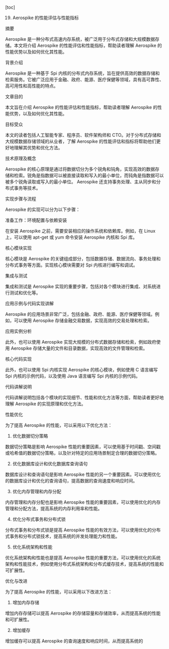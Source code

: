 
[toc]                    
                
                
19. Aerospike 的性能评估与性能指标

摘要

 Aerospike 是一种分布式高速内存系统，被广泛用于分布式存储和大规模数据存储。本文将介绍 Aerospike 的性能评估和性能指标，帮助读者理解 Aerospike 的性能优势以及如何优化其性能。

背景介绍

 Aerospike 是一种基于 Spi 内核的分布式内存系统，旨在提供高效的数据存储和检索服务。它被广泛应用于金融、政府、能源、医疗保健等领域，具有高可靠性、高可用性和高性能的特点。

文章目的

本文旨在介绍 Aerospike 的性能评估和性能指标，帮助读者理解 Aerospike 的性能优势，以及如何优化其性能。

目标受众

本文的读者包括人工智能专家、程序员、软件架构师和 CTO。对于分布式存储和大规模数据存储领域的从业者，了解 Aerospike 的性能评估和指标将帮助他们更好地理解其优势和优化方法。

技术原理及概念

 Aerospike 的核心原理是通过将数据切分为多个锐角和钝角，实现高效的数据存储和检索。锐角是指数据可以被直接读取和写入的最小单位，而钝角是指数据可以被多个锐角读取或写入的最小单位。 Aerospike 还支持事务处理、主从同步和分布式事务等技术。

实现步骤与流程

 Aerospike 的实现可以分为以下步骤：

准备工作：环境配置与依赖安装

在安装 Aerospike 之前，需要安装相应的操作系统和依赖库。例如，在 Linux 上，可以使用 apt-get 或 yum 命令安装 Aerospike 内核和 Spi 库。

核心模块实现

核心模块是 Aerospike 的关键组成部分，包括数据存储、数据流向、事务处理和分布式事务等方面。实现核心模块需要对 Spi 内核进行编写和调试。

集成与测试

集成和测试是 Aerospike 实现的重要步骤，包括对各个模块进行集成、对系统进行测试和优化等。

应用示例与代码实现讲解

 Aerospike 的应用场景非常广泛，包括金融、政府、能源、医疗保健等领域。例如，可以使用 Aerospike 存储金融交易数据，实现高效的交易处理和检索。

应用实例分析

此外，也可以使用 Aerospike 实现大规模的分布式数据存储和检索，例如政府使用 Aerospike 存储大量的文件和目录数据，实现高效的文件管理和检索。

核心代码实现

此外，也可以使用 Spi 内核实现 Aerospike 的核心模块，例如使用 C 语言编写 Spi 内核的示例代码，以及使用 Java 语言编写 Spi 内核的示例代码。

代码讲解说明

代码讲解说明包括各个模块的实现细节、性能和优化方法等方面，帮助读者更好地理解 Aerospike 的实现原理和优化方法。

性能优化

为了提高 Aerospike 的性能，可以采用以下优化方法：

1. 优化数据切分策略

数据切分策略是影响 Aerospike 性能的重要因素，可以使用基于时间戳、空间戳或哈希值的数据切分策略，以及针对特定的应用场景制定合理的数据切分策略。

2. 优化数据库设计和优化数据库查询语句

数据库设计和查询语句是影响 Aerospike 性能的另一个重要因素。可以使用优化的数据库设计和优化的查询语句，提高数据的查询速度和响应时间。

3. 优化内存管理和内存分配

内存管理和内存分配也是影响 Aerospike 性能的重要因素，可以使用优化的内存管理和分配方法，提高系统的内存利用率和性能。

4. 优化分布式事务和分布式锁

分布式事务和分布式锁是提高 Aerospike 性能的有效方法，可以使用优化的分布式事务和分布式锁技术，提高系统的并发处理能力和性能。

5. 优化系统架构和性能

优化系统架构和性能也是提高 Aerospike 性能的重要方法，可以使用优化的系统架构和性能技术，例如使用分布式系统架构和分布式缓存技术，提高系统的性能和可扩展性。

优化与改进

为了提高 Aerospike 的性能，可以采用以下改进方法：

1. 增加内存存储

增加内存存储可以提高 Aerospike 的存储容量和存储效率，从而提高系统的性能和可扩展性。

2. 增加缓存

增加缓存可以提高 Aerospike 的查询速度和响应时间，从而提高系统的

